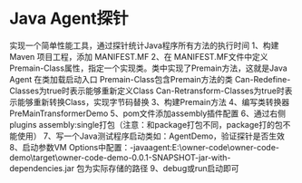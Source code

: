 # Java Agent探针
实现一个简单性能工具，通过探针统计Java程序所有方法的执行时间 
1、构建 Maven 项目工程，添加 MANIFEST.MF
2、在 MANIFEST.MF文件中定义Premain-Class属性，指定一个实现类。类中实现了Premain方法，这就是Java Agent 在类加载启动入口
Premain-Class包含Premain方法的类
Can-Redefine-Classes为true时表示能够重新定义Class
Can-Retransform-Classes为true时表示能够重新转换Class，实现字节码替换
3、构建Premain方法
4、编写类转换器 PreMainTransformerDemo
5、pom文件添加assembly插件配置
6、通过右侧plugins assembly:single打包（注意：和package打包不同，package打的包不能使用）
7、写一个Java测试程序启动类如：AgentDemo，验证探针是否生效
8、启动参数VM Options中配置：-javaagent:E:\owner-code\owner-code-demo\target\owner-code-demo-0.0.1-SNAPSHOT-jar-with-dependencies.jar
  包为实际存储的路径
9、debug或run启动即可
